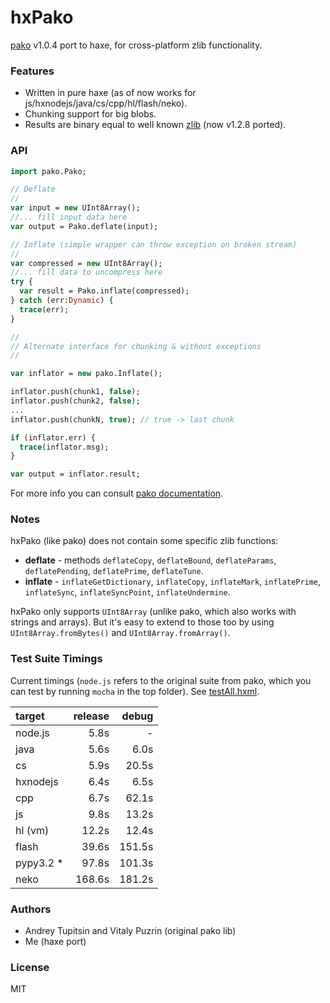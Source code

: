 hxPako
==========================================

[pako](https://github.com/nodeca/pako) v1.0.4 port to haxe, for cross-platform zlib functionality. 

### Features

 - Written in pure haxe (as of now works for js/hxnodejs/java/cs/cpp/hl/flash/neko).
 - Chunking support for big blobs.
 - Results are binary equal to well known [zlib](http://www.zlib.net/) (now v1.2.8 ported).

### API

```haxe
import pako.Pako;

// Deflate
//
var input = new UInt8Array();
//... fill input data here
var output = Pako.deflate(input);

// Inflate (simple wrapper can throw exception on broken stream)
//
var compressed = new UInt8Array();
//... fill data to uncompress here
try {
  var result = Pako.inflate(compressed);
} catch (err:Dynamic) {
  trace(err);
}

//
// Alternate interface for chunking & without exceptions
//

var inflator = new pako.Inflate();

inflator.push(chunk1, false);
inflator.push(chunk2, false);
...
inflator.push(chunkN, true); // true -> last chunk

if (inflator.err) {
  trace(inflator.msg);
}

var output = inflator.result;
```

For more info you can consult [pako documentation](http://nodeca.github.io/pako/).

### Notes
hxPako (like pako) does not contain some specific zlib functions:

- __deflate__ -  methods `deflateCopy`, `deflateBound`, `deflateParams`,
  `deflatePending`, `deflatePrime`, `deflateTune`.
- __inflate__ - `inflateGetDictionary`, `inflateCopy`, `inflateMark`,
  `inflatePrime`, `inflateSync`, `inflateSyncPoint`,
  `inflateUndermine`.

hxPako only supports `UInt8Array` (unlike pako, which also works with strings and arrays). But it's easy to extend to those too by using `UInt8Array.fromBytes()` and `UInt8Array.fromArray()`.

### Test Suite Timings
Current timings (`node.js` refers to the original suite from pako, which you can test by running `mocha` in the top folder). See [testAll.hxml](test/testAll.hxml).

| target     | release | debug |
|:-----------|--------:|------:|
|node.js     |    5.8s |     - |
|java        |    5.6s |   6.0s|
|cs          |    5.9s |  20.5s|
|hxnodejs    |    6.4s |   6.5s|
|cpp         |    6.7s |  62.1s|
|js          |    9.8s |  13.2s|
|hl (vm)     |   12.2s |  12.4s|
|flash       |   39.6s | 151.5s|
|pypy3.2 *   |   97.8s | 101.3s| * (2 failed tests)
|neko        |  168.6s | 181.2s|
  
### Authors
 - Andrey Tupitsin and Vitaly Puzrin (original pako lib)
 - Me (haxe port)

### License
MIT
